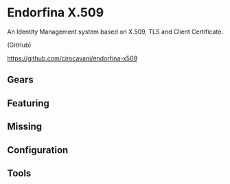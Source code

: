 Endorfina X.509
===============

An Identity Management system based on X.509, TLS and Client Certificate.

(GitHub)

https://github.com/cirocavani/endorfina-x509

Gears
-----

Featuring
---------

Missing
-------

Configuration
-------------

Tools
-----


